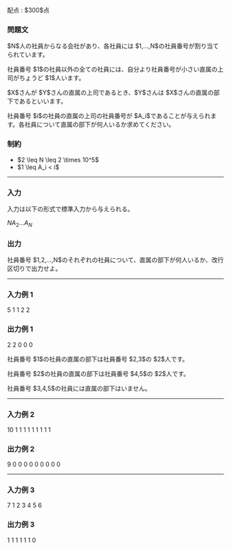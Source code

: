 
<div>

<span>

<span>

<p>
配点 : $300$点
</p>

<div>

<section>

### **問題文**

<p>
$N$人の社員からなる会社があり、各社員には $1,...,N$の社員番号が割り当てられています。
</p>

<p>
社員番号 $1$の社員以外の全ての社員には、自分より社員番号が小さい直属の上司がちょうど $1$人います。
</p>

<p>
$X$さんが $Y$さんの直属の上司であるとき、$Y$さんは $X$さんの直属の部下であるといいます。
</p>

<p>
社員番号 $i$の社員の直属の上司の社員番号が $A_i$であることが与えられます。各社員について直属の部下が何人いるか求めてください。
</p>

</section>

</div>

<div>

<section>

### **制約**

<ul>

<li>
$2 \leq N \leq 2 \times 10^5$
</li>

<li>
$1 \leq A_i < i$
</li>

</ul>

</section>

</div>

---

<div>

<div>

<section>

### **入力**

<p>
入力は以下の形式で標準入力から与えられる。
</p>

<div>

$N$$A_2$$...$$A_N$
</div>

</section>

</div>

<div>

<section>

### **出力**

<p>
社員番号 $1,2,...,N$のそれぞれの社員について、直属の部下が何人いるか、改行区切りで出力せよ。
</p>

</section>

</div>

</div>

---

<div>

<section>

### **入力例 1**

<div>

5
1 1 2 2

</div>

</section>

</div>

<div>

<section>

### **出力例 1**

<div>

2
2
0
0
0

</div>

<p>
社員番号 $1$の社員の直属の部下は社員番号 $2,3$の $2$人です。
</p>

<p>
社員番号 $2$の社員の直属の部下は社員番号 $4,5$の $2$人です。
</p>

<p>
社員番号 $3,4,5$の社員には直属の部下はいません。
</p>

</section>

</div>

---

<div>

<section>

### **入力例 2**

<div>

10
1 1 1 1 1 1 1 1 1

</div>

</section>

</div>

<div>

<section>

### **出力例 2**

<div>

9
0
0
0
0
0
0
0
0
0

</div>

</section>

</div>

---

<div>

<section>

### **入力例 3**

<div>

7
1 2 3 4 5 6

</div>

</section>

</div>

<div>

<section>

### **出力例 3**

<div>

1
1
1
1
1
1
0

</div>

</section>

</div>

</span>

</span>

</div>
